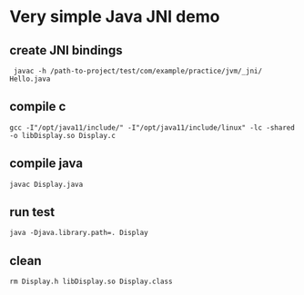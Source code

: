 # Very simple Java JNI demo

## create JNI bindings
` javac -h /path-to-project/test/com/example/practice/jvm/_jni/ Hello.java`

## compile c
`gcc -I"/opt/java11/include/" -I"/opt/java11/include/linux" -lc -shared -o libDisplay.so Display.c`

## compile java
`javac Display.java`

## run test
`java -Djava.library.path=. Display`

## clean 
`rm Display.h libDisplay.so Display.class`

